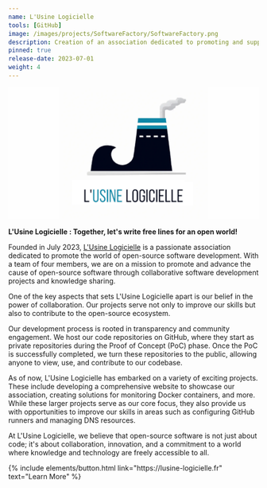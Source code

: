 ```yaml
---
name: L'Usine Logicielle
tools: [GitHub]
image: /images/projects/SoftwareFactory/SoftwareFactory.png
description: Creation of an association dedicated to promoting and supporting Open Source Software Development
pinned: true
release-date: 2023-07-01
weight: 4
---
```



![Logo de L’Usine Logicielle](/images/projects/SoftwareFactory/SoftwareFactory.png)

**L'Usine Logicielle : Together, let's write free lines for an open world!**

Founded in July 2023, <a href="https://lusine-logicielle.fr">L'Usine Logicielle</a> is a passionate association dedicated to promote the world of open-source software development. With a team of four members, we are on a mission to promote and advance the cause of open-source software through collaborative software development projects and knowledge sharing.

One of the key aspects that sets L'Usine Logicielle apart is our belief in the power of collaboration. Our projects serve not only to improve our skills but also to contribute to the open-source ecosystem.

Our development process is rooted in transparency and community engagement. We host our code repositories on GitHub, where they start as private repositories during the Proof of Concept (PoC) phase. Once the PoC is successfully completed, we turn these repositories to the public, allowing anyone to view, use, and contribute to our codebase.

As of now, L'Usine Logicielle has embarked on a variety of exciting projects. These include developing a comprehensive website to showcase our association, creating solutions for monitoring Docker containers, and more. While these larger projects serve as our core focus, they also provide us with opportunities to improve our skills in areas such as configuring GitHub runners and managing DNS resources.

At L'Usine Logicielle, we believe that open-source software is not just about code; it's about collaboration, innovation, and a commitment to a world where knowledge and technology are freely accessible to all.


<p class="text-center">
{% include elements/button.html link="https://lusine-logicielle.fr" text="Learn More" %}
</p>
